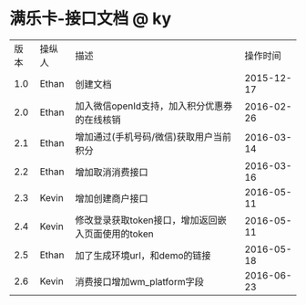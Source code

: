 # 满乐卡-接口文档 @ ky 
<html>
  <table>
    <tr>
      <td>版本</td>
      <td>操纵人</td>
      <td>描述</td>
      <td>操作时间</td>
    </tr>
    <tr>
      <td>1.0</td>
      <td>Ethan</td>
      <td>创建文档</td>
      <td>2015-12-17</td>
    </tr>
    <tr>
      <td>2.0</td>
      <td>Ethan</td>
      <td>加入微信openId支持，加入积分优惠券的在线核销</td>
      <td>2016-02-26</td>
    </tr>
    <tr>
      <td>2.1</td>
      <td>Ethan</td>
      <td>增加通过(手机号码/微信)获取用户当前积分</td>
      <td>2016-03-14</td>
    </tr>
    <tr>
      <td>2.2</td>
      <td>Ethan</td>
      <td>增加取消消费接口</td>
      <td>2016-03-16</td>
    </tr>
    <tr>
      <td>2.3</td>
      <td>Kevin</td>
      <td>增加创建商户接口</td>
      <td>2016-05-11</td>
    </tr>
    <tr>
      <td>2.4</td>
      <td>Kevin</td>
      <td>修改登录获取token接口，增加返回嵌入页面使用的token</td>
      <td>2016-05-11</td>
    </tr>
    <tr>
      <td>2.5</td>
      <td>Ethan</td>
      <td>加了生成环境url，和demo的链接</td>
      <td>2016-05-18</td>
    </tr>
    <tr>
      <td>2.6</td>
      <td>Kevin</td>
      <td>消费接口增加wm_platform字段</td>
      <td>2016-06-23</td>
    </tr>
  </table>
</html>
